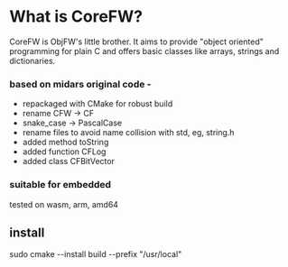 What is CoreFW?
===============

CoreFW is ObjFW's little brother. It aims to provide "object oriented"
programming for plain C and offers basic classes like arrays, strings and
dictionaries.


### based on midars original code - 
* repackaged with CMake for robust build
* rename CFW -> CF
* snake_case -> PascalCase
* rename files to avoid name collision with std, eg, string.h
* added method toString
* added function CFLog
* added class CFBitVector

### suitable for embedded
tested on wasm, arm, amd64

## install
sudo cmake --install build --prefix "/usr/local"

